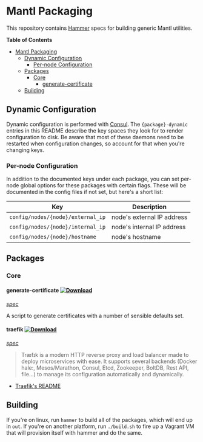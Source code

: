 # Mantl Packaging

This repository contains [Hammer](https://github.com/asteris-llc/hammer) specs
for building generic Mantl utilities.

<!-- markdown-toc start - Don't edit this section. Run M-x markdown-toc-generate-toc again -->
**Table of Contents**

- [Mantl Packaging](#mantl-packaging)
    - [Dynamic Configuration](#dynamic-configuration)
        - [Per-node Configuration](#per-node-configuration)
    - [Packages](#packages)
        - [Core](#core)
            - [generate-certificate](#generate-certificate)
    - [Building](#building)

<!-- markdown-toc end -->

## Dynamic Configuration

Dynamic configuration is performed with [Consul](https://consul.io). The
`{package}-dynamic` entries in this README describe the key spaces they look for
to render configuration to disk. Be aware that most of these daemons need to be
restarted when configuration changes, so account for that when you're changing
keys.

### Per-node Configuration

In addition to the documented keys under each package, you can set per-node
global options for these packages with certain flags. These will be documented
in the config files if not set, but here's a short list:

| Key                               | Description                |
|-----------------------------------|----------------------------|
| `config/nodes/{node}/external_ip` | node's external IP address |
| `config/nodes/{node}/internal_ip` | node's internal IP address |
| `config/nodes/{node}/hostname`    | node's hostname            |

## Packages

### Core

#### generate-certificate [ ![Download](https://api.bintray.com/packages/asteris/mantl-rpm/generate-certificate/images/download.svg) ](https://bintray.com/asteris/mantl-rpm/generate-certificate/_latestVersion)

[*spec*](packages/generate-certificate/spec.yml)

A script to generate certificates with a number of sensible defaults set.

#### traefik [ ![Download](https://api.bintray.com/packages/asteris/mantl-rpm/traefik/images/download.svg) ](https://bintray.com/asteris/mantl-rpm/traefik/_latestVersion)

[*spec*](packages/traefik/spec.yml)

> Træfɪk is a modern HTTP reverse proxy and load balancer made to deploy
> microservices with ease. It supports several backends (Docker hale:,
> Mesos/Marathon, Consul, Etcd, Zookeeper, BoltDB, Rest API, file...) to manage
> its configuration automatically and dynamically.

- [Traefik's README](https://github.com/EmileVauge/traefik)

## Building

If you're on linux, run `hammer` to build all of the packages, which will end up
in `out`. If you're on another platform, run `./build.sh` to fire up a Vagrant
VM that will provision itself with hammer and do the same.
